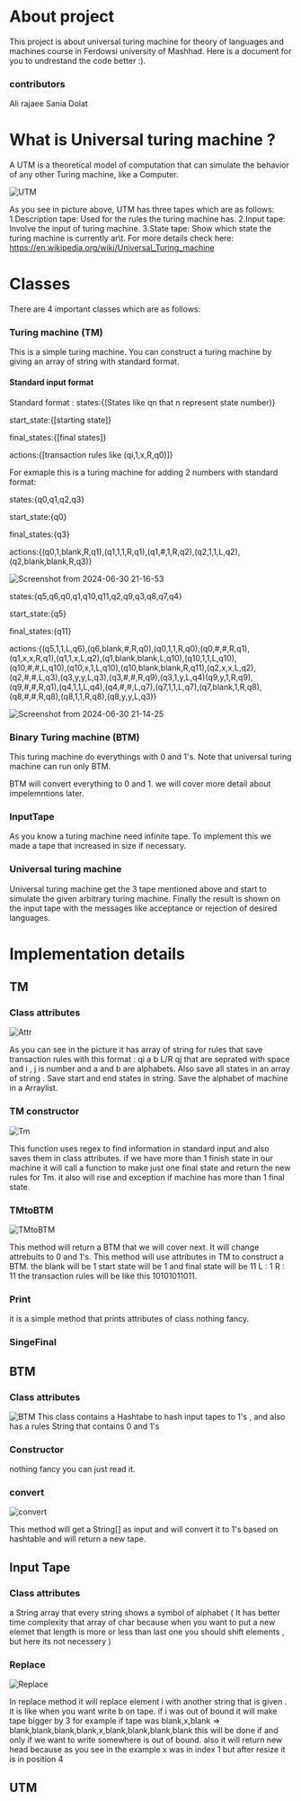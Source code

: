# About project
This project is about universal turing machine for theory of languages and machines course in Ferdowsi university of Mashhad.
Here is a document for you to undrestand the code better :).

### contributors
Ali rajaee
Sania Dolat

# What is Universal turing machine ?
A UTM is a theoretical model of computation that can simulate the behavior of any other Turing machine, like a Computer.

![UTM](https://github.com/AliRje82/Theory-UTM/assets/121222311/6975ae80-4bfd-4bbf-bafc-a2b163aaaa7d)

As you see in picture above, UTM has three tapes which are as follows:
1.Description tape: Used for the rules the turing machine has.
2.Input tape: Involve the input of turing machine.
3.State tape: Show which state the turing machine is currently ar\t.
For more details check here: https://en.wikipedia.org/wiki/Universal_Turing_machine

# Classes
There are 4 important classes which are as follows:

### Turing machine (TM)
This is a simple turing machine. You can construct a turing machine by giving an array of string with standard format.

#### Standard input format
Standard format : 
states:{(States like qn that n represent state number)}

start_state:{[starting state]}

final_states:{[final states]}

actions:{[transaction rules like (qi,1,x,R,q0)]}

For exmaple this is a turing machine for adding 2 numbers with standard format:

states:{q0,q1,q2,q3}

start_state:{q0}

final_states:{q3}

actions:{(q0,1,blank,R,q1),(q1,1,1,R,q1),(q1,#,1,R,q2),(q2,1,1,L,q2),(q2,blank,blank,R,q3)}

![Screenshot from 2024-06-30 21-16-53](https://github.com/AliRje82/Theory-UTM/assets/121222311/346685d9-922c-46df-9ea0-6624b9b0e410)


states:{q5,q6,q0,q1,q10,q11,q2,q9,q3,q8,q7,q4}

start_state:{q5}

final_states:{q11}

actions:{(q5,1,1,L,q6),(q6,blank,#,R,q0),(q0,1,1,R,q0),(q0,#,#,R,q1),(q1,x,x,R,q1),(q1,1,x,L,q2),(q1,blank,blank,L,q10),(q10,1,1,L,q10),(q10,#,#,L,q10),(q10,x,1,L,q10),(q10,blank,blank,R,q11),(q2,x,x,L,q2),(q2,#,#,L,q3),(q3,y,y,L,q3),(q3,#,#,R,q9),(q3,1,y,L,q4)(q9,y,1,R,q9),(q9,#,#,R,q1),(q4,1,1,L,q4),(q4,#,#,L,q7),(q7,1,1,L,q7),(q7,blank,1,R,q8),(q8,#,#,R,q8),(q8,1,1,R,q8),(q8,y,y,L,q3)}


![Screenshot from 2024-06-30 21-14-25](https://github.com/AliRje82/Theory-UTM/assets/121222311/bec7e577-2414-4407-9895-0f093d0ecf3e)


### Binary Turing machine (BTM)
This turing machine do everythings with 0 and 1's. Note that universal turing machine can run only BTM.

BTM will convert everything to 0 and 1.
we will cover more detail about impelemntions later.

### InputTape
As you know a turing machine need infinite tape. To implement this we made a tape that increased in size if necessary.

### Universal turing machine
Universal turing machine get the 3 tape mentioned above and start to simulate the given arbitrary turing machine. Finally the result is shown on the input tape with the messages like acceptance or rejection of desired languages.

# Implementation details
## TM
### Class attributes
![Attr](https://github.com/AliRje82/Theory-UTM/assets/121222311/f28090b8-ac87-4978-899d-250379a57374)

As you can see in the picture it has array of string for rules that save transaction rules with this format : 
qi a b L/R qj that are seprated with space and i , j is number and a and b are alphabets.
Also save all states in an array of string .
Save start and end states in string.
Save the alphabet of machine in a Arraylist.

### TM constructor 

![Tm](https://github.com/AliRje82/Theory-UTM/assets/121222311/f274ca2e-980d-4843-b351-dde7e5d37a19)

This function uses regex to find information in standard input and also saves them in class attributes.
if we have more than 1 finish state in our machine it will call a function to make just one final state and return the new rules for Tm.
it also will rise and exception if machine has more than 1 final state.

### TMtoBTM

![TMtoBTM](https://github.com/AliRje82/Theory-UTM/assets/121222311/14d1ff36-5ab6-41a6-bb97-5c3205efa4b8)

This method will return a BTM that we will cover next. It will change attrebuits to 0 and 1's.
This method will use attributes in TM to construct a BTM.
the blank will be 1
start state will be 1
and final state will be 11
L : 1
R : 11
the transaction rules will be like this 10101011011.

### Print
it is a simple method that prints attributes of class nothing fancy.

### SingeFinal




## BTM
### Class attributes

![BTM](https://github.com/AliRje82/Theory-UTM/assets/121222311/2069cea7-f5db-46f5-a38b-9f1da44afec5)
This class contains a Hashtabe to hash input tapes to 1's , and also has a rules String that contains 0 and 1's

### Constructor
nothing fancy you can just read it.

### convert

![convert](https://github.com/AliRje82/Theory-UTM/assets/121222311/614cda6e-481a-4c04-b5d3-c39d67113f6e)

This method will get a String[] as input and will convert it to 1's based on hashtable and will return a new tape.

## Input Tape
### Class attributes
a String array that every string shows a symbol of alphabet ( It has better time complexity that array of char because when you want to put a
new elemet that length is more or less than last one you should shift elements , but here its not necessery )
### Replace

![Replace](https://github.com/AliRje82/Theory-UTM/assets/121222311/9aa56c3a-00a4-4d69-8ec4-dc71c15714cc)

In replace method it will replace element i with another string that is given . it is like when you want write b on tape. 
if i was out of bound it will make tape bigger by 3 
for example if tape was blank,x,blank => blank,blank,blank,blank,x,blank,blank,blank,blank 
this will be done if and only if we want to write somewhere is out of bound.
also it will return new head because as you see in the example x was in index 1 but after resize it is in position 4

## UTM












